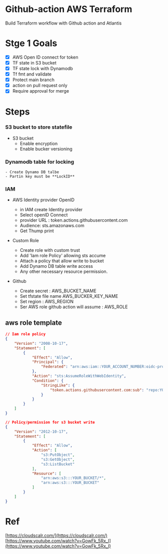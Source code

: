 # Github-action AWS Terraform
Build Terraform workflow with Github action and Atlantis

# Stge 1 Goals
- [X] AWS Open ID connect for token
- [X] TF state in S3 bucket
- [X] TF state lock with Dynamodb
- [X] Tf fmt and validate
- [X] Protect main branch
- [X] action on pull request only
- [X] Require approval for merge

# Steps

### S3 bucket to store statefile
- S3 bucket
    - Enable encryption
    - Enable bucker versioning

### Dynamodb table for locking
    - Create Dynamo DB talbe
    - Partin key must be **LockID**

### IAM
- AWS Identity provider OpenID
    - in IAM create Identity provider
    - Select openID Connect
    - provider URL : token.actions.githubusercontent.com
    - Audience: sts.amazonaws.com
    - Get Thump print
- Custom Role
    - Create role with custom trust
    - Add 'Iam role Policy' allowing sts accume
    - Attach a policy that allow write to bucket
    - Add Dynamo DB table write access
    - Any other necessary resource permission.

- Github
    - Create secret : AWS_BUCKET_NAME
    - Set tfstate file name AWS_BUCKER_KEY_NAME
    - Set region : AWS_REGION
    - Ser AWS role github action will assume : AWS_ROLE

## aws role template


```json
// Iam role policy
{
    "Version": "2008-10-17",
    "Statement": [
        {
            "Effect": "Allow",
            "Principal": {
                "Federated": "arn:aws:iam::YOUR_ACCOUNT_NUMBER:oidc-provider/token.actions.githubusercontent.com"
            },
            "Action": "sts:AssumeRoleWithWebIdentity",
            "Condition": {
                "StringLike": {
                    "token.actions.githubusercontent.com:sub": "repo:YOUR_GITHUB_USERNAME/YOUR_REPO_NAME:*"
                }
            }
        }
    ]
}
```

```json
// Policy/permission for s3 bucket write 
{
    "Version": "2012-10-17",
    "Statement": [
        {
            "Effect": "Allow",
            "Action": [
                "s3:PutObject",
                "s3:GetObject",
                "s3:ListBucket"
            ],
            "Resource": [
                "arn:aws:s3:::YOUR_BUCKET/*",
                "arn:aws:s3:::YOUR_BUCKET"
            ]
        }
    ]
}

```

# Ref 
[https://cloudscalr.com/](https://cloudscalr.com/)
[https://www.youtube.com/watch?v=GowFk_5Rx_I](https://www.youtube.com/watch?v=GowFk_5Rx_I)